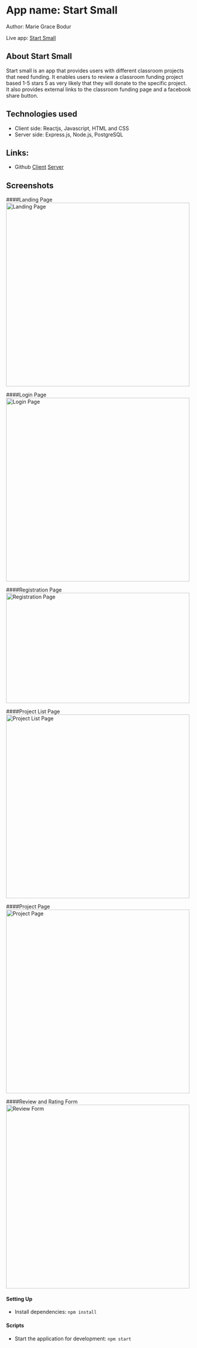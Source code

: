 # App name: Start Small

Author: Marie Grace Bodur

Live app: [Start Small](https://start-small.now.sh)

## About Start Small

Start small is an app that provides users with different classroom projects that need funding. It enables users to review a classroom funding project based 1-5 stars 5 as very likely that they will donate to the specific project. It also provides external links to the classroom funding page and a facebook share button.

## Technologies used
- Client side: Reactjs, Javascript, HTML and CSS
- Server side: Express.js, Node.js, PostgreSQL

## Links:

- Github
    [Client](https://github.com/gracebodur/start-small.git)
    [Server](https://github.com/gracebodur/startsmall-api.git)

## Screenshots

####Landing Page 
 <img src="../start-small/screenshots/LandingPage.png" width="500" height="500" title="Landing Page" >

####Login Page 
<img src="../start-small/screenshots/LoginPage.png" width="500" height="500" title="Login Page" >
 
####Registration Page 
<img src="../start-small/screenshots/RegistrationPage.png" width="500" height="300" title="Registration Page" >

####Project List Page 
<img src="../start-small/screenshots/ProjectListPage.png" width="500" height="500" title="Project List Page" >

####Project Page 
<img src="../start-small/screenshots/ProjectPage.png" width="500" height="500" title="Project Page" >

####Review and Rating Form 
<img src="../start-small/screenshots/Review.png" width="500" height="500" title="Review Form" >

#### Setting Up

- Install dependencies: `npm install`

#### Scripts

- Start the application for development: `npm start`


